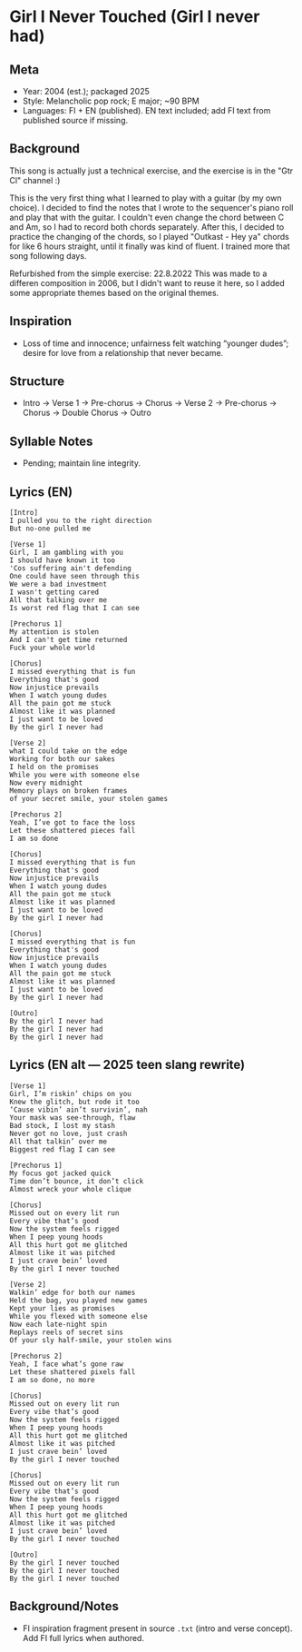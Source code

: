 # Girl I Never Touched (Girl I never had)

## Meta
- Year: 2004 (est.); packaged 2025
- Style: Melancholic pop rock; E major; ~90 BPM
- Languages: FI + EN (published). EN text included; add FI text from published source if missing.

## Background
This song is actually just a technical exercise, and the exercise is in the "Gtr Cl" channel :)

This is the very first thing what I learned to play with a guitar (by my own choice). I decided to find the notes that I wrote to the sequencer's piano roll and play that with the guitar. I couldn't even change the chord between C and Am, so I had to record both chords separately. After this, I decided to practice the changing of the chords, so I played "Outkast - Hey ya" chords for like 6 hours straight, until it finally was kind of fluent. I trained more that song following days.


Refurbished from the simple exercise: 22.8.2022
This was made to a differen composition in 2006, but I didn't want to reuse it here, so I added some appropriate themes based on the original themes.


## Inspiration
- Loss of time and innocence; unfairness felt watching “younger dudes”; desire for love from a relationship that never became.

## Structure
- Intro → Verse 1 → Pre-chorus → Chorus → Verse 2 → Pre-chorus → Chorus → Double Chorus → Outro

## Syllable Notes
- Pending; maintain line integrity.

## Lyrics (EN)
```
[Intro]
I pulled you to the right direction
But no-one pulled me

[Verse 1]
Girl, I am gambling with you
I should have known it too
'Cos suffering ain't defending
One could have seen through this
We were a bad investment
I wasn't getting cared
All that talking over me
Is worst red flag that I can see

[Prechorus 1]
My attention is stolen
And I can't get time returned
Fuck your whole world

[Chorus]
I missed everything that is fun
Everything that's good
Now injustice prevails
When I watch young dudes
All the pain got me stuck
Almost like it was planned
I just want to be loved
By the girl I never had

[Verse 2]
what I could take on the edge
Working for both our sakes
I held on the promises
While you were with someone else
Now every midnight
Memory plays on broken frames
of your secret smile, your stolen games

[Prechorus 2]
Yeah, I’ve got to face the loss
Let these shattered pieces fall
I am so done

[Chorus]
I missed everything that is fun
Everything that's good
Now injustice prevails
When I watch young dudes
All the pain got me stuck
Almost like it was planned
I just want to be loved
By the girl I never had

[Chorus]
I missed everything that is fun
Everything that's good
Now injustice prevails
When I watch young dudes
All the pain got me stuck
Almost like it was planned
I just want to be loved
By the girl I never had

[Outro]
By the girl I never had
By the girl I never had
By the girl I never had
```

## Lyrics (EN alt — 2025 teen slang rewrite)
```
[Verse 1]
Girl, I’m riskin’ chips on you
Knew the glitch, but rode it too
‘Cause vibin’ ain’t survivin’, nah
Your mask was see-through, flaw
Bad stock, I lost my stash
Never got no love, just crash
All that talkin’ over me
Biggest red flag I can see

[Prechorus 1]
My focus got jacked quick
Time don’t bounce, it don’t click
Almost wreck your whole clique

[Chorus]
Missed out on every lit run
Every vibe that’s good
Now the system feels rigged
When I peep young hoods
All this hurt got me glitched
Almost like it was pitched
I just crave bein’ loved
By the girl I never touched

[Verse 2]
Walkin’ edge for both our names
Held the bag, you played new games
Kept your lies as promises
While you flexed with someone else
Now each late-night spin
Replays reels of secret sins
Of your sly half-smile, your stolen wins

[Prechorus 2]
Yeah, I face what’s gone raw
Let these shattered pixels fall
I am so done, no more

[Chorus]
Missed out on every lit run
Every vibe that’s good
Now the system feels rigged
When I peep young hoods
All this hurt got me glitched
Almost like it was pitched
I just crave bein’ loved
By the girl I never touched

[Chorus]
Missed out on every lit run
Every vibe that’s good
Now the system feels rigged
When I peep young hoods
All this hurt got me glitched
Almost like it was pitched
I just crave bein’ loved
By the girl I never touched

[Outro]
By the girl I never touched
By the girl I never touched
By the girl I never touched
```

## Background/Notes
- FI inspiration fragment present in source `.txt` (intro and verse concept). Add FI full lyrics when authored.
